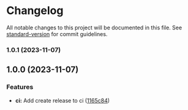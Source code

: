 # Changelog

All notable changes to this project will be documented in this file. See [standard-version](https://github.com/conventional-changelog/standard-version) for commit guidelines.

### 1.0.1 (2023-11-07)

## 1.0.0 (2023-11-07)


### Features

* **ci:** Add create release to ci ([1165c84](https://github.com/Adrianmjim/nestjs-api-example/commit/1165c84a7121d74a9b41637884a0d9e348f4b198))
